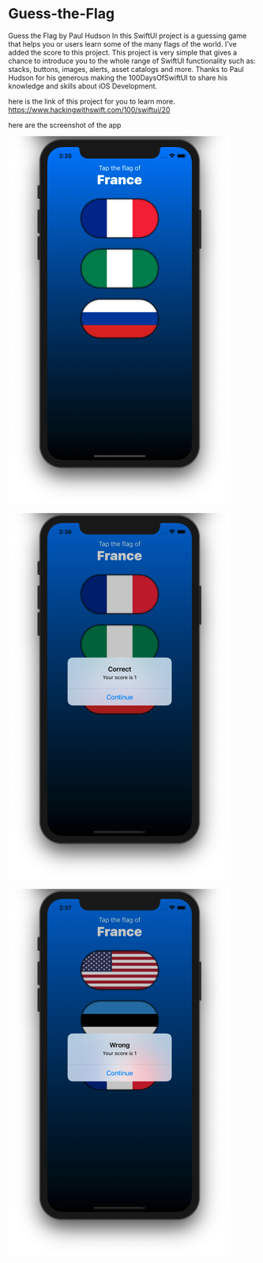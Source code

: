 # Guess-the-Flag
Guess the Flag by Paul Hudson  In this SwiftUI project is a guessing game that helps you or users learn some of the many flags of the world.
I've added the score to this project. This project is very simple that gives a chance to introduce you to the whole range of SwiftUI functionality such as: stacks, buttons, images, alerts, asset catalogs and more. Thanks to Paul Hudson for his generous making the 100DaysOfSwiftUI to share his knowledge and skills about iOS Development.

here is the link of this project for you to learn more. https://www.hackingwithswift.com/100/swiftui/20


here are the screenshot of the app

![](images/guessing-flag-game1.png)

![](images/guessing-flag-game2.png)

![](images/guessing-flag-game3.png)
